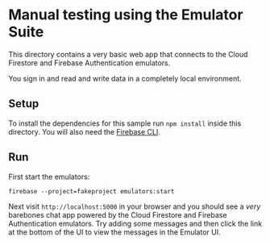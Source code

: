 # Manual testing using the Emulator Suite

This directory contains a very basic web app that connects to the
Cloud Firestore and Firebase Authentication emulators. 

You sign in and read and write data in a completely local environment.

## Setup

To install the dependencies for this sample run `npm install` inside this directory.
You will also need the [Firebase CLI](https://firebase.google.com/docs/cli).

## Run

First start the emulators:

```
firebase --project=fakeproject emulators:start 
```

Next visit `http://localhost:5000` in your browser and you should see a 
_very_ barebones chat app powered by the Cloud Firestore and Firebase 
Authentication emulators. Try adding some messages and then click the link
at the bottom of the UI to view the messages in the Emulator UI.
